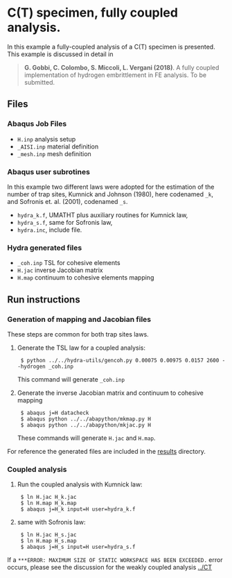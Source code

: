 # C(T) specimen, fully coupled analysis.

In this example a fully-coupled analysis of a C(T) specimen is
presented.  This example is discussed in detail in

> **G. Gobbi, C. Colombo, S. Miccoli, L. Vergani (2018)**. A
> fully coupled implementation of hydrogen embrittlement in FE
> analysis. To be submitted.

## Files

### Abaqus Job Files

- `H.inp` analysis setup
- `_AISI.inp` material definition
- `_mesh.inp` mesh definition

### Abaqus user subrotines

In this example two different laws were adopted for the estimation of
the number of trap sites, Kumnick and Johnson (1980), here codenamed
`_k`, and Sofronis et. al. (2001), codenamed `_s`.

- `hydra_k.f`, UMATHT plus auxiliary routines for Kumnick law,
- `hydra_s.f`, same for Sofronis law,
- `hydra.inc`, include file.

### Hydra generated files

- `_coh.inp` TSL for cohesive elements
- `H.jac` inverse Jacobian matrix
- `H.map` continuum to cohesive elements mapping

## Run instructions

### Generation of mapping and Jacobian files

These steps are common for both trap sites laws.

1. Generate the TSL law for a coupled analysis:

        $ python ../../hydra-utils/gencoh.py 0.00075 0.00975 0.0157 2600 --hydrogen _coh.inp

   This command will generate `_coh.inp`

1. Generate the inverse Jacobian matrix and continuum to cohesive mapping

        $ abaqus j=H datacheck
		$ abaqus python ../../abapython/mkmap.py H
		$ abaqus python ../../abapython/mkjac.py H

   These commands will generate `H.jac` and `H.map`.

For reference the generated files are included in the
[results](results) directory.

### Coupled analysis

1. Run the coupled analysis with Kumnick law:

        $ ln H.jac H_k.jac
		$ ln H.map H_k.map
		$ abaqus j=H_k input=H user=hydra_k.f

1. same with Sofronis law:

		$ ln H.jac H_s.jac
		$ ln H.map H_s.map
		$ abaqus j=H_s input=H user=hydra_s.f



If a `***ERROR: MAXIMUM SIZE OF STATIC WORKSPACE HAS BEEN EXCEEDED.`
error occurs, please see the discussion for the weakly coupled
analysis [../CT](../CT)
